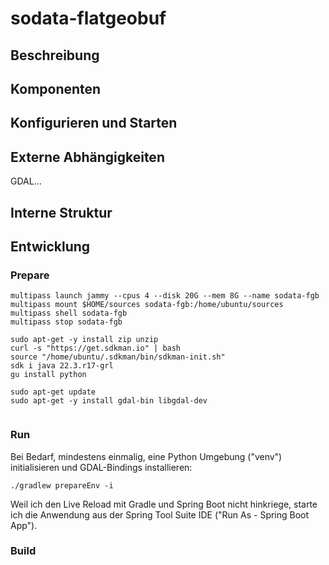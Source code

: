 # sodata-flatgeobuf

## Beschreibung

## Komponenten

## Konfigurieren und Starten

## Externe Abhängigkeiten

GDAL...

## Interne Struktur

## Entwicklung

### Prepare

```
multipass launch jammy --cpus 4 --disk 20G --mem 8G --name sodata-fgb
multipass mount $HOME/sources sodata-fgb:/home/ubuntu/sources
multipass shell sodata-fgb
multipass stop sodata-fgb
```

```
sudo apt-get -y install zip unzip
curl -s "https://get.sdkman.io" | bash
source "/home/ubuntu/.sdkman/bin/sdkman-init.sh"
sdk i java 22.3.r17-grl
gu install python
```

```
sudo apt-get update
sudo apt-get -y install gdal-bin libgdal-dev
```

```

```

### Run

Bei Bedarf, mindestens einmalig, eine Python Umgebung ("venv") initialisieren und GDAL-Bindings installieren:

```
./gradlew prepareEnv -i
```

Weil ich den Live Reload mit Gradle und Spring Boot nicht hinkriege, starte ich die Anwendung aus der Spring Tool Suite IDE ("Run As - Spring Boot App").

### Build



